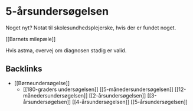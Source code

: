 # 5-årsundersøgelsen
Noget nyt? Notat til skolesundhedsplejerske, hvis der er fundet noget.

[[Barnets milepæle]]

Hvis astma, overvej om diagnosen stadig er valid.

## Backlinks
* [[Børneundersøgelse]]
	* [[180-graders undersøgelsen]]
[[5-månedersundersøgelsen]]
[[12-månedersundersøgelsen]]
[[2-årsundersøgelsen]]
[[3-årsundersøgelsen]]
[[4-årsundersøgelsen]]
[[5-årsundersøgelsen]]

<!-- #anki/tag/med/gp #anki/deck/Medicine -->

<!-- {BearID:27D1238D-5736-4B51-A6FE-23D6C0508A11-76574-000098AFFF53A74C} -->
